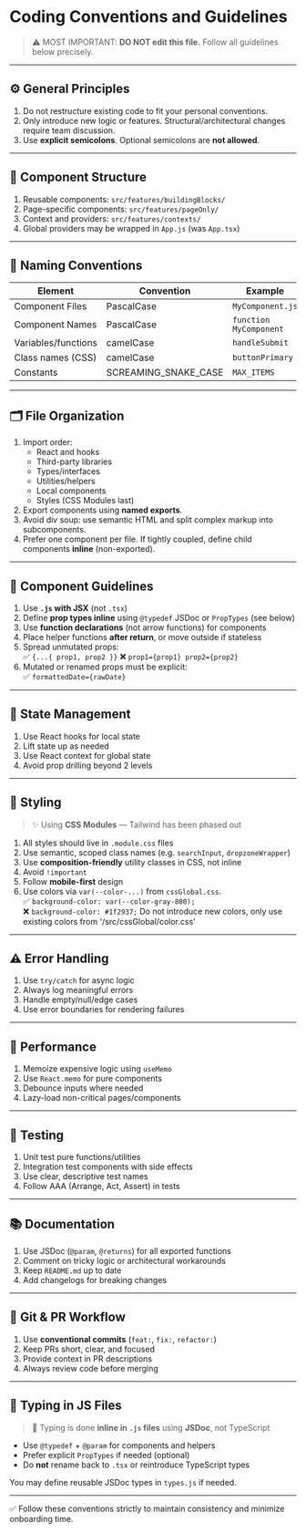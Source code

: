 # Coding Conventions and Guidelines

> ⚠️ MOST IMPORTANT: **DO NOT edit this file.** Follow all guidelines below precisely.

---

## ⚙️ General Principles

1. Do not restructure existing code to fit your personal conventions.
2. Only introduce new logic or features. Structural/architectural changes require team discussion.
3. Use **explicit semicolons**. Optional semicolons are **not allowed**.

---

## 🧩 Component Structure

1. Reusable components: `src/features/buildingBlocks/`
2. Page-specific components: `src/features/pageOnly/`
3. Context and providers: `src/features/contexts/`
4. Global providers may be wrapped in `App.js` (was `App.tsx`)

---

## 🧠 Naming Conventions

| Element             | Convention            | Example                |
|---------------------|------------------------|------------------------|
| Component Files     | PascalCase             | `MyComponent.js`       |
| Component Names     | PascalCase             | `function MyComponent` |
| Variables/functions | camelCase              | `handleSubmit`         |
| Class names (CSS)   | camelCase              | `buttonPrimary`        |
| Constants           | SCREAMING_SNAKE_CASE   | `MAX_ITEMS`            |

---

## 🗂 File Organization

1. Import order:
   - React and hooks
   - Third-party libraries
   - Types/interfaces
   - Utilities/helpers
   - Local components
   - Styles (CSS Modules last)
2. Export components using **named exports**.
3. Avoid div soup: use semantic HTML and split complex markup into subcomponents.
4. Prefer one component per file. If tightly coupled, define child components **inline** (non-exported).

---

## 🧩 Component Guidelines

1. Use **`.js` with JSX** (not `.tsx`)
2. Define **prop types inline** using `@typedef` JSDoc or `PropTypes` (see below)
3. Use **function declarations** (not arrow functions) for components
4. Place helper functions **after return**, or move outside if stateless
5. Spread unmutated props:  
   ✅ `{...{ prop1, prop2 }}`
   ❌ `prop1={prop1} prop2={prop2}`
6. Mutated or renamed props must be explicit:  
   ✅ `formattedDate={rawDate}`

---

## 🧠 State Management

1. Use React hooks for local state
2. Lift state up as needed
3. Use React context for global state
4. Avoid prop drilling beyond 2 levels

---

## 🎨 Styling

> ✨ Using **CSS Modules** — Tailwind has been phased out

1. All styles should live in `.module.css` files
2. Use semantic, scoped class names (e.g. `searchInput`, `dropzoneWrapper`)
3. Use **composition-friendly** utility classes in CSS, not inline
4. Avoid `!important`
5. Follow **mobile-first** design
6. Use colors via `var(--color-...)` from `cssGlobal.css`.  
   ✅ `background-color: var(--color-gray-800);`  
   ❌ `background-color: #1f2937;`
   Do not introduce new colors, only use existing colors from '/src/cssGlobal/color.css'

---

## ⚠️ Error Handling

1. Use `try/catch` for async logic
2. Always log meaningful errors
3. Handle empty/null/edge cases
4. Use error boundaries for rendering failures

---

## 🚀 Performance

1. Memoize expensive logic using `useMemo`
2. Use `React.memo` for pure components
3. Debounce inputs where needed
4. Lazy-load non-critical pages/components

---

## 🧪 Testing

1. Unit test pure functions/utilities
2. Integration test components with side effects
3. Use clear, descriptive test names
4. Follow AAA (Arrange, Act, Assert) in tests

---

## 📚 Documentation

1. Use JSDoc (`@param`, `@returns`) for all exported functions
2. Comment on tricky logic or architectural workarounds
3. Keep `README.md` up to date
4. Add changelogs for breaking changes

---

## 🔁 Git & PR Workflow

1. Use **conventional commits** (`feat:`, `fix:`, `refactor:`)
2. Keep PRs short, clear, and focused
3. Provide context in PR descriptions
4. Always review code before merging

---

## 📝 Typing in JS Files

> 🧩 Typing is done **inline in `.js` files** using **JSDoc**, not TypeScript

- Use `@typedef` + `@param` for components and helpers
- Prefer explicit `PropTypes` if needed (optional)
- Do **not** rename back to `.tsx` or reintroduce TypeScript types

You may define reusable JSDoc types in `types.js` if needed.

---

✅ Follow these conventions strictly to maintain consistency and minimize onboarding time.
